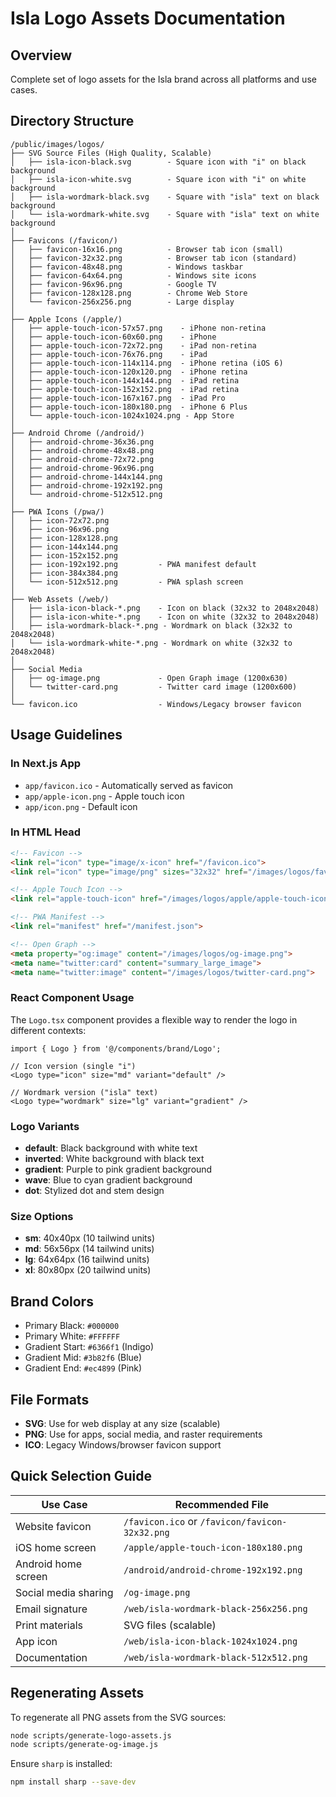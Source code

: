 # Isla Logo Assets Documentation

## Overview
Complete set of logo assets for the Isla brand across all platforms and use cases.

## Directory Structure

```
/public/images/logos/
├── SVG Source Files (High Quality, Scalable)
│   ├── isla-icon-black.svg        - Square icon with "i" on black background
│   ├── isla-icon-white.svg        - Square icon with "i" on white background
│   ├── isla-wordmark-black.svg    - Square with "isla" text on black background
│   └── isla-wordmark-white.svg    - Square with "isla" text on white background
│
├── Favicons (/favicon/)
│   ├── favicon-16x16.png          - Browser tab icon (small)
│   ├── favicon-32x32.png          - Browser tab icon (standard)
│   ├── favicon-48x48.png          - Windows taskbar
│   ├── favicon-64x64.png          - Windows site icons
│   ├── favicon-96x96.png          - Google TV
│   ├── favicon-128x128.png        - Chrome Web Store
│   └── favicon-256x256.png        - Large display
│
├── Apple Icons (/apple/)
│   ├── apple-touch-icon-57x57.png    - iPhone non-retina
│   ├── apple-touch-icon-60x60.png    - iPhone
│   ├── apple-touch-icon-72x72.png    - iPad non-retina
│   ├── apple-touch-icon-76x76.png    - iPad
│   ├── apple-touch-icon-114x114.png  - iPhone retina (iOS 6)
│   ├── apple-touch-icon-120x120.png  - iPhone retina
│   ├── apple-touch-icon-144x144.png  - iPad retina
│   ├── apple-touch-icon-152x152.png  - iPad retina
│   ├── apple-touch-icon-167x167.png  - iPad Pro
│   ├── apple-touch-icon-180x180.png  - iPhone 6 Plus
│   └── apple-touch-icon-1024x1024.png - App Store
│
├── Android Chrome (/android/)
│   ├── android-chrome-36x36.png
│   ├── android-chrome-48x48.png
│   ├── android-chrome-72x72.png
│   ├── android-chrome-96x96.png
│   ├── android-chrome-144x144.png
│   ├── android-chrome-192x192.png
│   └── android-chrome-512x512.png
│
├── PWA Icons (/pwa/)
│   ├── icon-72x72.png
│   ├── icon-96x96.png
│   ├── icon-128x128.png
│   ├── icon-144x144.png
│   ├── icon-152x152.png
│   ├── icon-192x192.png         - PWA manifest default
│   ├── icon-384x384.png
│   └── icon-512x512.png         - PWA splash screen
│
├── Web Assets (/web/)
│   ├── isla-icon-black-*.png    - Icon on black (32x32 to 2048x2048)
│   ├── isla-icon-white-*.png    - Icon on white (32x32 to 2048x2048)
│   ├── isla-wordmark-black-*.png - Wordmark on black (32x32 to 2048x2048)
│   └── isla-wordmark-white-*.png - Wordmark on white (32x32 to 2048x2048)
│
├── Social Media
│   ├── og-image.png             - Open Graph image (1200x630)
│   └── twitter-card.png         - Twitter card image (1200x600)
│
└── favicon.ico                  - Windows/Legacy browser favicon

```

## Usage Guidelines

### In Next.js App
- `app/favicon.ico` - Automatically served as favicon
- `app/apple-icon.png` - Apple touch icon
- `app/icon.png` - Default icon

### In HTML Head
```html
<!-- Favicon -->
<link rel="icon" type="image/x-icon" href="/favicon.ico">
<link rel="icon" type="image/png" sizes="32x32" href="/images/logos/favicon/favicon-32x32.png">

<!-- Apple Touch Icon -->
<link rel="apple-touch-icon" href="/images/logos/apple/apple-touch-icon-180x180.png">

<!-- PWA Manifest -->
<link rel="manifest" href="/manifest.json">

<!-- Open Graph -->
<meta property="og:image" content="/images/logos/og-image.png">
<meta name="twitter:card" content="summary_large_image">
<meta name="twitter:image" content="/images/logos/twitter-card.png">
```

### React Component Usage
The `Logo.tsx` component provides a flexible way to render the logo in different contexts:

```tsx
import { Logo } from '@/components/brand/Logo';

// Icon version (single "i")
<Logo type="icon" size="md" variant="default" />

// Wordmark version ("isla" text)
<Logo type="wordmark" size="lg" variant="gradient" />
```

### Logo Variants
- **default**: Black background with white text
- **inverted**: White background with black text
- **gradient**: Purple to pink gradient background
- **wave**: Blue to cyan gradient background
- **dot**: Stylized dot and stem design

### Size Options
- **sm**: 40x40px (10 tailwind units)
- **md**: 56x56px (14 tailwind units)
- **lg**: 64x64px (16 tailwind units)
- **xl**: 80x80px (20 tailwind units)

## Brand Colors
- Primary Black: `#000000`
- Primary White: `#FFFFFF`
- Gradient Start: `#6366f1` (Indigo)
- Gradient Mid: `#3b82f6` (Blue)
- Gradient End: `#ec4899` (Pink)

## File Formats
- **SVG**: Use for web display at any size (scalable)
- **PNG**: Use for apps, social media, and raster requirements
- **ICO**: Legacy Windows/browser favicon support

## Quick Selection Guide

| Use Case | Recommended File |
|----------|-----------------|
| Website favicon | `/favicon.ico` or `/favicon/favicon-32x32.png` |
| iOS home screen | `/apple/apple-touch-icon-180x180.png` |
| Android home screen | `/android/android-chrome-192x192.png` |
| Social media sharing | `/og-image.png` |
| Email signature | `/web/isla-wordmark-black-256x256.png` |
| Print materials | SVG files (scalable) |
| App icon | `/web/isla-icon-black-1024x1024.png` |
| Documentation | `/web/isla-wordmark-black-512x512.png` |

## Regenerating Assets
To regenerate all PNG assets from the SVG sources:

```bash
node scripts/generate-logo-assets.js
node scripts/generate-og-image.js
```

Ensure `sharp` is installed:
```bash
npm install sharp --save-dev
```
